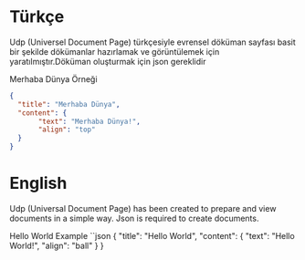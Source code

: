 # Türkçe
Udp (Universel Document Page) türkçesiyle evrensel döküman sayfası basit bir şekilde dökümanlar hazırlamak ve görüntülemek için yaratılmıştır.Döküman oluşturmak için json gereklidir

Merhaba Dünya Örneği
```json
{
  "title": "Merhaba Dünya",
  "content": {
       "text": "Merhaba Dünya!",
       "align": "top"
  }
}
```

# English
Udp (Universal Document Page) has been created to prepare and view documents in a simple way. Json is required to create documents.

Hello World Example
``json
{
  "title": "Hello World",
  "content": {
       "text": "Hello World!",
       "align": "ball"
  }
}
```

